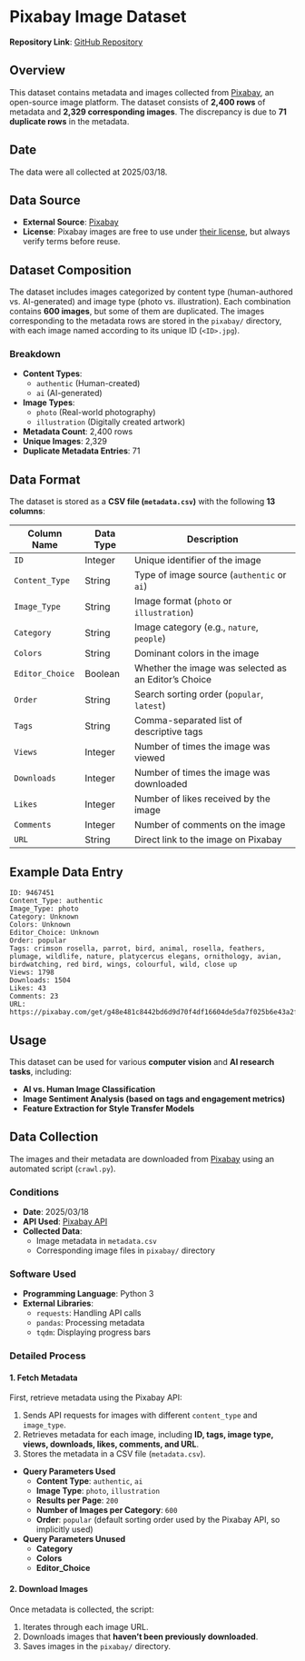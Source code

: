 # Pixabay Image Dataset
**Repository Link**: [GitHub Repository](https://github.com/kuiyuanc/ai-capstone-project-1.git)

## Overview
This dataset contains metadata and images collected from [Pixabay](https://pixabay.com), an open-source image platform. The dataset consists of **2,400 rows** of metadata and **2,329 corresponding images**. The discrepancy is due to **71 duplicate rows** in the metadata.

## Date
The data were all collected at 2025/03/18.

## Data Source
- **External Source**: [Pixabay](https://pixabay.com)
- **License**: Pixabay images are free to use under [their license](https://pixabay.com/service/terms/), but always verify terms before reuse.

## Dataset Composition
The dataset includes images categorized by content type (human-authored vs. AI-generated) and image type (photo vs. illustration). Each combination contains **600 images**, but some of them are duplicated.
The images corresponding to the metadata rows are stored in the `pixabay/` directory, with each image named according to its unique ID (`<ID>.jpg`).

### **Breakdown**
- **Content Types**:
  - `authentic` (Human-created)
  - `ai` (AI-generated)
- **Image Types**:
  - `photo` (Real-world photography)
  - `illustration` (Digitally created artwork)
- **Metadata Count**: 2,400 rows
- **Unique Images**: 2,329
- **Duplicate Metadata Entries**: 71

## Data Format
The dataset is stored as a **CSV file (`metadata.csv`)** with the following **13 columns**:

| Column Name      | Data Type | Description |
|-----------------|-----------|-------------|
| `ID`            | Integer   | Unique identifier of the image |
| `Content_Type`  | String    | Type of image source (`authentic` or `ai`) |
| `Image_Type`    | String    | Image format (`photo` or `illustration`) |
| `Category`      | String    | Image category (e.g., `nature`, `people`) |
| `Colors`        | String    | Dominant colors in the image |
| `Editor_Choice` | Boolean   | Whether the image was selected as an Editor’s Choice |
| `Order`         | String    | Search sorting order (`popular`, `latest`) |
| `Tags`          | String    | Comma-separated list of descriptive tags |
| `Views`         | Integer   | Number of times the image was viewed |
| `Downloads`     | Integer   | Number of times the image was downloaded |
| `Likes`         | Integer   | Number of likes received by the image |
| `Comments`      | Integer   | Number of comments on the image |
| `URL`           | String    | Direct link to the image on Pixabay |

## Example Data Entry

```
ID: 9467451
Content_Type: authentic
Image_Type: photo
Category: Unknown
Colors: Unknown
Editor_Choice: Unknown
Order: popular
Tags: crimson rosella, parrot, bird, animal, rosella, feathers, plumage, wildlife, nature, platycercus elegans, ornithology, avian, birdwatching, red bird, wings, colourful, wild, close up
Views: 1798
Downloads: 1504
Likes: 43
Comments: 23
URL: https://pixabay.com/get/g48e481c8442bd6d9d70f4df16604de5da7f025b6e43a2f82e9a62ca297f65e26ce59a569bd906843c0f372d4561d9839ccd5598b6362ca334a26174e0304f5fa_1280.jpg
```

## Usage
This dataset can be used for various **computer vision** and **AI research tasks**, including:
- **AI vs. Human Image Classification**
- **Image Sentiment Analysis (based on tags and engagement metrics)**
- **Feature Extraction for Style Transfer Models**

## Data Collection
The images and their metadata are downloaded from [Pixabay](https://pixabay.com) using an automated script (`crawl.py`).

### Conditions
- **Date**: 2025/03/18
- **API Used**: [Pixabay API](https://pixabay.com/api/docs/)
- **Collected Data**:
  - Image metadata in `metadata.csv`
  - Corresponding image files in `pixabay/` directory

### Software Used
- **Programming Language**: Python 3
- **External Libraries**:
  - `requests`: Handling API calls
  - `pandas`: Processing metadata
  - `tqdm`: Displaying progress bars

### Detailed Process
#### **1. Fetch Metadata**
First, retrieve metadata using the Pixabay API:
1. Sends API requests for images with different `content_type` and `image_type`.
2. Retrieves metadata for each image, including **ID, tags, image type, views, downloads, likes, comments, and URL**.
3. Stores the metadata in a CSV file (`metadata.csv`).

- **Query Parameters Used**
  - **Content Type**: `authentic`, `ai`
  - **Image Type**: `photo`, `illustration`
  - **Results per Page**: `200`
  - **Number of Images per Category**: `600`
  - **Order**: `popular` (default sorting order used by the Pixabay API, so implicitly used)
- **Query Parameters Unused**
  - **Category**
  - **Colors**
  - **Editor_Choice**

#### **2. Download Images**
Once metadata is collected, the script:
1. Iterates through each image URL.
2. Downloads images that **haven’t been previously downloaded**.
3. Saves images in the `pixabay/` directory.
